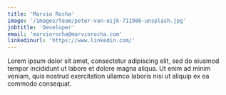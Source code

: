 ```yaml
---
title: 'Marvio Rocha'
image: '/images/team/peter-van-eijk-711986-unsplash.jpg'
jobtitle: 'Developer'
email: 'marviorocha@marviorocha.com'
linkedinurl: 'https://www.linkedin.com/'
---
```


Lorem ipsum dolor sit amet, consectetur adipiscing elit, sed do eiusmod tempor incididunt ut labore et dolore magna aliqua. Ut enim ad minim veniam, quis nostrud exercitation ullamco laboris nisi ut aliquip ex ea commodo consequat.

 
